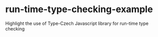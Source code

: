 # run-time-type-checking-example
Highlight the use of Type-Czech Javascript library for run-time type checking
